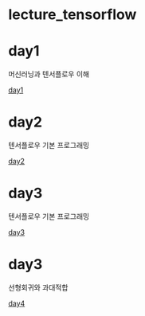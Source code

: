 # lecture_tensorflow

# day1

머신러닝과 텐서플로우 이해

[day1](/day1/day1.md)

# day2

텐서플로우 기본 프로그래밍

[day2](/day2/day2.md)


# day3

텐서플로우 기본 프로그래밍

[day3](/day3/day3.md)

# day3

선형회귀와 과대적합

[day4](/day4/day4.md)
